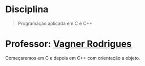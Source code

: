# Disciplina 
> Programaçao aplicada em C e C++
# Professor: [Vagner Rodrigues](https://github.com/professorvagner)

Começaremos em C
e depois em C++ com orientação a objeto.
